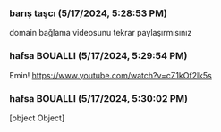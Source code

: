 ### barış taşcı (5/17/2024, 5:28:53 PM)

domain bağlama videosunu tekrar paylaşırmısınız

### hafsa BOUALLI (5/17/2024, 5:29:54 PM)

Emin! 
https://www.youtube.com/watch?v=cZ1kOf2lk5s

### hafsa BOUALLI (5/17/2024, 5:30:02 PM)

[object Object]

